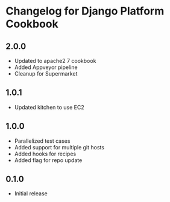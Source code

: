 # Changelog for Django Platform Cookbook

## 2.0.0

* Updated to apache2 7 cookbook
* Added Appveyor pipeline
* Cleanup for Supermarket

## 1.0.1

* Updated kitchen to use EC2

## 1.0.0

* Parallelized test cases
* Added support for multiple git hosts
* Added hooks for recipes
* Added flag for repo update

## 0.1.0

* Initial release
